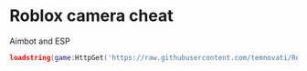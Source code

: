 # Roblox camera cheat
Aimbot and ESP

```lua
loadstring(game:HttpGet('https://raw.githubusercontent.com/temnovati/Roblox-camera-cheat/refs/heads/main/lua'))()
```
